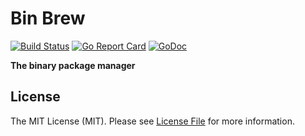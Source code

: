 # Bin Brew

[![Build Status](https://img.shields.io/travis/binhq/binbrew.svg?style=flat-square)](https://travis-ci.org/binhq/binbrew)
[![Go Report Card](https://goreportcard.com/badge/github.com/binhq/binbrew?style=flat-square)](https://goreportcard.com/report/github.com/binhq/binbrew)
[![GoDoc](http://img.shields.io/badge/godoc-reference-5272B4.svg?style=flat-square)](https://godoc.org/github.com/binhq/binbrew)


**The binary package manager**

## License

The MIT License (MIT). Please see [License File](LICENSE) for more information.
